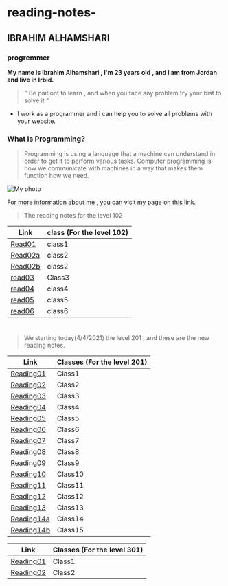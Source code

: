# reading-notes-

## IBRAHIM ALHAMSHARI

### progremmer

**My name is Ibrahim Alhamshari , I'm 23 years old , and I am from Jordan and live in Irbid.**

> " Be paitiont to learn , and when you face any problem try your bist to solve it "

* I work as a programmer and i can help you to solve all problems with your website.

### What Is Programming?
> Programming is using a language that a machine can understand in order to get it to perform various tasks. Computer programming is how we communicate with machines in a way that makes them function how we need.

![My photo](https://news.efinancialcareers.com/binaries/content/gallery/efinancial-careers/articles/2019/03/programmer.jpg)

[For more information about me , you can visit my page on this link.](https://github.com/ibrahim-alhamshari/reading-notes-)

> The reading notes for the level 102

Link       | class (For the level 102)
---------- | ------
[Read01](read01.md)   | class1
[Read02a](read02a.md)  | class2
[Read02b](read02b.md)  | class2
[read03](read03.md) | Class3
[read04](read04.md)  |  class4
[read05](read05.md)  |  class5
[read06](read06.md)  | class6

#
> We starting today(4/4/2021) the level 201 , and these are the new reading notes.


Link       | Classes (For the level 201)
---------- | ------
[Reading01](Reading01.md)   | Class1
[Reading02](Reading02.md)   | Class2
[Reading03](Reading03.md)   | Class3
[Reading04](Reading04.md)   | Class4
[Reading05](Reading05.md)   | Class5
[Reading06](Reading06.md)   | Class6
[Reading07](Reading07.md)   | Class7
[Reading08](Reading08.md)   | Class8
[Reading09](Reading09.md)   | Class9
[Reading10](Reading10.md)   | Class10
[Reading11](Reading11.md)   | Class11
[Reading12](Reading12.md)   | Class12
[Reading13](Reading13.md)   | Class13
[Reading14a](Reading14a.md) | Class14
[Reading14b](Reading14b.md) | Class15



Link       | Classes (For the level 301)
---------- | ------
[Reading01](Reading01C3.md)   | Class1
[Reading02](Reading02C3.md)   | Class2